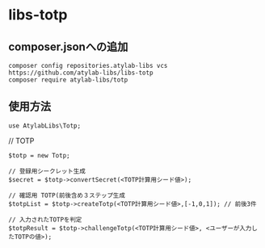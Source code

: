 # libs-totp

## composer.jsonへの追加

```
composer config repositories.atylab-libs vcs https://github.com/atylab-libs/libs-totp
composer require atylab-libs/totp
```

## 使用方法

```
use AtylabLibs\Totp;
```

// TOTP

```
$totp = new Totp;

// 登録用シークレット生成
$secret = $totp->convertSecret(<TOTP計算用シード値>);

// 確認用 TOTP(前後含め３ステップ生成
$totpList = $totp->createTotp(<TOTP計算用シード値>,[-1,0,1]); // 前後3件

// 入力されたTOTPを判定
$totpResult = $totp->challengeTotp(<TOTP計算用シード値>, <ユーザーが入力したTOTPの値>);
```
